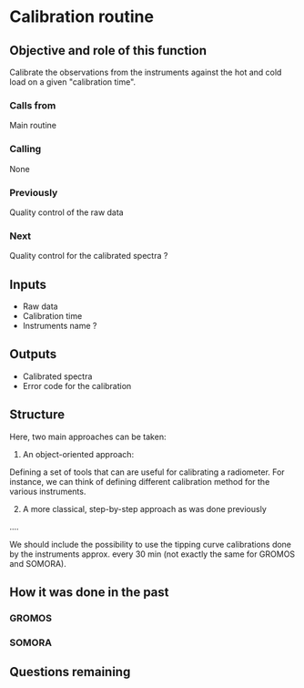 # Calibration routine

## Objective and role of this function
Calibrate the observations from the instruments against the hot and cold load on a given "calibration time".


### Calls from
Main routine

### Calling
None

### Previously
Quality control of the raw data

### Next
Quality control for the calibrated spectra ? 

## Inputs
* Raw data
* Calibration time
* Instruments name ?

## Outputs
* Calibrated spectra
* Error code for the calibration

## Structure
Here, two main approaches can be taken:
1. An object-oriented approach:

Defining a set of tools that can are useful for calibrating a radiometer. For instance, we can think of defining different calibration method for the various instruments.

2. A more classical, step-by-step approach as was done previously

....

We should include the possibility to use the tipping curve calibrations done by the instruments approx. every 30 min (not exactly the same for GROMOS and SOMORA).



## How it was done in the past
### GROMOS


### SOMORA


## Questions remaining
